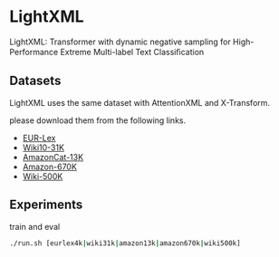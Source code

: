 # LightXML

LightXML: Transformer with dynamic negative sampling for High-Performance Extreme Multi-label Text Classiﬁcation

## Datasets
LightXML uses the same dataset with AttentionXML and X-Transform.

please download them from the following links.
* [EUR-Lex](https://drive.google.com/open?id=1iPGbr5-z2LogtMFG1rwwekV_aTubvAb2)
* [Wiki10-31K](https://drive.google.com/open?id=1Tv4MHQzDWTUC9hRFihRhG8_jt1h0VhnR)
* [AmazonCat-13K](https://drive.google.com/open?id=1VwHAbri6y6oh8lkpZ6sSY_b1FRNnCLFL)
* [Amazon-670K](https://drive.google.com/open?id=1Xd4BPFy1RPmE7MEXMu77E2_xWOhR1pHW)
* [Wiki-500K](https://drive.google.com/open?id=1bGEcCagh8zaDV0ZNGsgF0QtwjcAm0Afk)
   
## Experiments
train and eval
```bash
./run.sh [eurlex4k|wiki31k|amazon13k|amazon670k|wiki500k]
```
